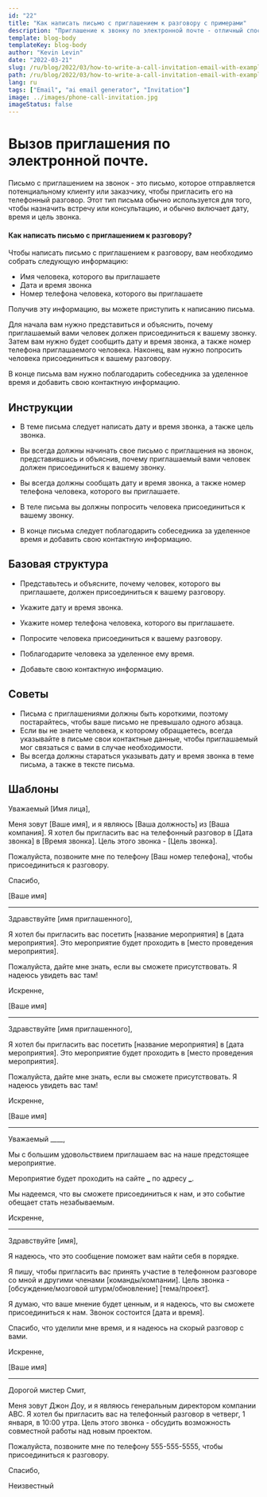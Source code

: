 ```yaml
---
id: "22"
title: "Как написать письмо с приглашением к разговору с примерами"
description: "Приглашение к звонку по электронной почте - отличный способ назначить встречу или консультацию с потенциальным клиентом или заказчиком"
template: blog-body
templateKey: blog-body
author: "Kevin Levin"
date: "2022-03-21"
slug: /ru/blog/2022/03/how-to-write-a-call-invitation-email-with-examples
path: /ru/blog/2022/03/how-to-write-a-call-invitation-email-with-examples
lang: ru
tags: ["Email", "ai email generator", "Invitation"]
image: ../images/phone-call-invitation.jpg
imageStatus: false
---
```


# Вызов приглашения по электронной почте.

Письмо с приглашением на звонок - это письмо, которое отправляется потенциальному клиенту или заказчику, чтобы пригласить его на телефонный разговор. Этот тип письма обычно используется для того, чтобы назначить встречу или консультацию, и обычно включает дату, время и цель звонка.

#### Как написать письмо с приглашением к разговору?

Чтобы написать письмо с приглашением к разговору, вам необходимо собрать следующую информацию:

- Имя человека, которого вы приглашаете
- Дата и время звонка
- Номер телефона человека, которого вы приглашаете

Получив эту информацию, вы можете приступить к написанию письма.

Для начала вам нужно представиться и объяснить, почему приглашаемый вами человек должен присоединиться к вашему звонку. Затем вам нужно будет сообщить дату и время звонка, а также номер телефона приглашаемого человека. Наконец, вам нужно попросить человека присоединиться к вашему разговору.

В конце письма вам нужно поблагодарить собеседника за уделенное время и добавить свою контактную информацию.

## Инструкции

- В теме письма следует написать дату и время звонка, а также цель звонка.

- Вы всегда должны начинать свое письмо с приглашения на звонок, представившись и объяснив, почему приглашаемый вами человек должен присоединиться к вашему звонку.

- Вы всегда должны сообщать дату и время звонка, а также номер телефона человека, которого вы приглашаете.

- В теле письма вы должны попросить человека присоединиться к вашему звонку.

- В конце письма следует поблагодарить собеседника за уделенное время и добавить свою контактную информацию.

## Базовая структура

- Представьтесь и объясните, почему человек, которого вы приглашаете, должен присоединиться к вашему разговору.

- Укажите дату и время звонка.

- Укажите номер телефона человека, которого вы приглашаете.

- Попросите человека присоединиться к вашему разговору.

- Поблагодарите человека за уделенное ему время.

- Добавьте свою контактную информацию.

## Советы

- Письма с приглашениями должны быть короткими, поэтому постарайтесь, чтобы ваше письмо не превышало одного абзаца.
- Если вы не знаете человека, к которому обращаетесь, всегда указывайте в письме свои контактные данные, чтобы приглашаемый мог связаться с вами в случае необходимости.
- Вы всегда должны стараться указывать дату и время звонка в теме письма, а также в тексте письма.

## Шаблоны

Уважаемый [Имя лица],

Меня зовут [Ваше имя], и я являюсь [Ваша должность] из [Ваша компания]. Я хотел бы пригласить вас на телефонный разговор в [Дата звонка] в [Время звонка]. Цель этого звонка - [Цель звонка].

Пожалуйста, позвоните мне по телефону [Ваш номер телефона], чтобы присоединиться к разговору.

Спасибо,

[Ваше имя]

---

Здравствуйте [имя приглашенного],

Я хотел бы пригласить вас посетить [название мероприятия] в [дата мероприятия]. Это мероприятие будет проходить в [место проведения мероприятия].

Пожалуйста, дайте мне знать, если вы сможете присутствовать. Я надеюсь увидеть вас там!

Искренне,

[Ваше имя]

---

Здравствуйте [имя приглашенного],

Я хотел бы пригласить вас посетить [название мероприятия] в [дата мероприятия]. Это мероприятие будет проходить в [место проведения мероприятия].

Пожалуйста, дайте мне знать, если вы сможете присутствовать. Я надеюсь увидеть вас там!

Искренне,

[Ваше имя]

---

Уважаемый \_\_\_\_,

Мы с большим удовольствием приглашаем вас на наше предстоящее мероприятие.

Мероприятие будет проходить на сайте **\_** по адресу **\_**.

Мы надеемся, что вы сможете присоединиться к нам, и это событие обещает стать незабываемым.

Искренне,

---

Здравствуйте [имя],

Я надеюсь, что это сообщение поможет вам найти себя в порядке.

Я пишу, чтобы пригласить вас принять участие в телефонном разговоре со мной и другими членами [команды/компании]. Цель звонка - [обсуждение/мозговой штурм/обновление] [тема/проект].

Я думаю, что ваше мнение будет ценным, и я надеюсь, что вы сможете присоединиться к нам. Звонок состоится [дата и время].

Спасибо, что уделили мне время, и я надеюсь на скорый разговор с вами.

Искренне,

[Ваше имя]

---

Дорогой мистер Смит,

Меня зовут Джон Доу, и я являюсь генеральным директором компании ABC. Я хотел бы пригласить вас на телефонный разговор в четверг, 1 января, в 10:00 утра. Цель этого звонка - обсудить возможность совместной работы над новым проектом.

Пожалуйста, позвоните мне по телефону 555-555-5555, чтобы присоединиться к разговору.

Спасибо,

Неизвестный
